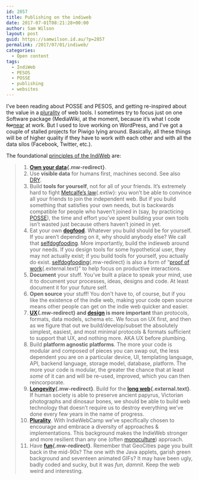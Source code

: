 ```yaml
---
id: 2857
title: Publishing on the indiweb
date: 2017-07-01T08:21:28+00:00
author: Sam Wilson
layout: post
guid: https://samwilson.id.au/?p=2857
permalink: /2017/07/01/indiweb/
categories:
  - Open content
tags:
  - IndiWeb
  - PESOS
  - POSSE
  - publishing
  - websites
---
```

I’ve been reading about POSSE and PESOS, and getting re-inspired about the value in a [plurality](https://indieweb.org/plurality) of web tools. I sometimes try to focus just on one Software package (MediaWiki, at the moment, because it’s what I code <del>for</del><ins>near</ins> at work. But I used to love working on WordPress, and I’ve got a couple of stalled projects for Piwigo lying around. Basically, all these things will be of higher quality if they have to work _with_ each other and with all the data silos (Facebook, Twitter, etc.).

The foundational [principles of the IndiWeb](https://indieweb.org/principles) are:

>   1. **[Own your data](https://indieweb.org/own-your-data "own-your-data"){.mw-redirect}**.
>   2. Use **visible data** for humans first, machines second. See also [DRY](https://indieweb.org/DRY "DRY").
>   3. Build **tools for yourself**, not for all of your friends. It’s extremely hard to fight [Metcalfe’s law](http://en.wikipedia.org/wiki/Metcalfe%27s_law "wikipedia:Metcalfe's law"){.extiw}: you won’t be able to convince all your friends to join the independent web. But if you build something that satisfies your own needs, but is backwards compatible for people who haven’t joined in (say, by practicing [POSSE](https://indieweb.org/POSSE "POSSE")), the time and effort you’ve spent building your own tools isn’t wasted just because others haven’t joined in yet.
>   4. Eat your own **[dogfood](https://indieweb.org/dogfood "dogfood")**. Whatever you build should be for yourself. If you aren’t depending on it, why should anybody else? We call that [selfdogfooding](https://indieweb.org/selfdogfood "selfdogfood"). More importantly, build the indieweb around your needs. If you design tools for some hypothetical user, they may not actually exist; if you build tools for yourself, you actually do exist. [selfdogfooding](https://indieweb.org/selfdogfooding "selfdogfooding"){.mw-redirect} is also a form of &#8220;[proof of work](http://en.wikipedia.org/wiki/Proof-of-work_system){.external.text}&#8221; to help focus on productive interactions.
>   5. **Document** your stuff. You’ve built a place to speak your mind, use it to document your processes, ideas, designs and code. At least document it for your future self.
>   6. **Open source** your stuff! You don’t have to, of course, but if you like the existence of the indie web, making your code open source means other people can get on the indie web quicker and easier.
>   7. **[UX](https://indieweb.org/UX "UX"){.mw-redirect} and [design](https://indieweb.org/design "design") is more important** than protocols, formats, data models, schema etc. We focus on UX first, and then as we figure that out we build/develop/subset the absolutely simplest, easiest, and most minimal protocols & formats sufficient to support that UX, and nothing more. AKA UX before plumbing.
>   8. Build **platform agnostic platforms**. The more your code is modular and composed of pieces you can swap out, the less dependent you are on a particular device, UI, templating language, API, backend language, storage model, database, platform. The more your code is modular, the greater the chance that at least _some_ of it can and will be re-used, improved, which you can then reincorporate.
>   9. **[Longevity](https://indieweb.org/Longevity "Longevity"){.mw-redirect}**. Build for the **[long web](http://adactio.com/articles/1522/){.external.text}**. If human society is able to preserve ancient papyrus, Victorian photographs and dinosaur bones, we should be able to build web technology that doesn’t require us to destroy everything we’ve done every few years in the name of progress.
>  10. <span id="Plurality"><b><a title="plurality" href="https://indieweb.org/plurality">Plurality</a></b></span>. With IndieWebCamp we’ve specifically chosen to encourage and embrace a diversity of approaches & implementations. This <span id="Background">background</span> makes the IndieWeb stronger and more resilient than any one (often [monoculture](https://indieweb.org/monoculture "monoculture")) approach.
>  11. Have **[fun](https://indieweb.org/fun "fun"){.mw-redirect}**. Remember that GeoCities page you built back in the mid-90s? The one with the Java applets, garish green background and seventeen animated GIFs? It may have been ugly, badly coded and sucky, but it was _fun, damnit_. Keep the web weird and interesting.